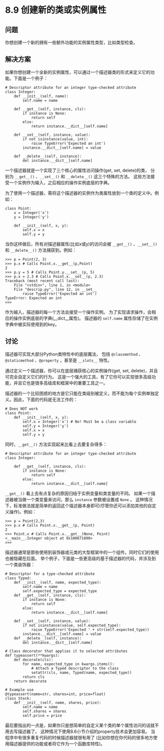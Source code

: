 

# 8.9 创建新的类或实例属性

## 问题

你想创建一个新的拥有一些额外功能的实例属性类型，比如类型检查。

## 解决方案

如果你想创建一个全新的实例属性，可以通过一个描述器类的形式来定义它的功能。下面是一个例子：

    
    
    # Descriptor attribute for an integer type-checked attribute
    class Integer:
        def __init__(self, name):
            self.name = name
    
        def __get__(self, instance, cls):
            if instance is None:
                return self
            else:
                return instance.__dict__[self.name]
    
        def __set__(self, instance, value):
            if not isinstance(value, int):
                raise TypeError('Expected an int')
            instance.__dict__[self.name] = value
    
        def __delete__(self, instance):
            del instance.__dict__[self.name]
    

一个描述器就是一个实现了三个核心的属性访问操作(get, set, delete)的类， 分别为 `__get__()` 、`__set__()` 和
`__delete__()` 这三个特殊的方法。 这些方法接受一个实例作为输入，之后相应的操作实例底层的字典。

为了使用一个描述器，需将这个描述器的实例作为类属性放到一个类的定义中。例如：

    
    
    class Point:
        x = Integer('x')
        y = Integer('y')
    
        def __init__(self, x, y):
            self.x = x
            self.y = y
    

当你这样做后，所有对描述器属性(比如x或y)的访问会被 `__get__()` 、`__set__()` 和 `__delete__()`
方法捕获到。例如：

    
    
    >>> p = Point(2, 3)
    >>> p.x # Calls Point.x.__get__(p,Point)
    2
    >>> p.y = 5 # Calls Point.y.__set__(p, 5)
    >>> p.x = 2.3 # Calls Point.x.__set__(p, 2.3)
    Traceback (most recent call last):
        File "<stdin>", line 1, in <module>
        File "descrip.py", line 12, in __set__
            raise TypeError('Expected an int')
    TypeError: Expected an int
    >>>
    

作为输入，描述器的每一个方法会接受一个操作实例。 为了实现请求操作，会相应的操作实例底层的字典(__dict__属性)。 描述器的 `self.name`
属性存储了在实例字典中被实际使用到的key。

## 讨论

描述器可实现大部分Python类特性中的底层魔法， 包括 `@classmethod` 、`@staticmethod` 、`@property` ，甚至是
`__slots__` 特性。

通过定义一个描述器，你可以在底层捕获核心的实例操作(get, set, delete)，并且可完全自定义它们的行为。
这是一个强大的工具，有了它你可以实现很多高级功能，并且它也是很多高级库和框架中的重要工具之一。

描述器的一个比较困惑的地方是它只能在类级别被定义，而不能为每个实例单独定义。因此，下面的代码是无法工作的：

    
    
    # Does NOT work
    class Point:
        def __init__(self, x, y):
            self.x = Integer('x') # No! Must be a class variable
            self.y = Integer('y')
            self.x = x
            self.y = y
    

同时，`__get__()` 方法实现起来比看上去要复杂得多：

    
    
    # Descriptor attribute for an integer type-checked attribute
    class Integer:
    
        def __get__(self, instance, cls):
            if instance is None:
                return self
            else:
                return instance.__dict__[self.name]
    

`__get__()` 看上去有点复杂的原因归结于实例变量和类变量的不同。 如果一个描述器被当做一个类变量来访问，那么 `instance` 参数被设置成
`None` 。 这种情况下，标准做法就是简单的返回这个描述器本身即可(尽管你还可以添加其他的自定义操作)。例如：

    
    
    >>> p = Point(2,3)
    >>> p.x # Calls Point.x.__get__(p, Point)
    2
    >>> Point.x # Calls Point.x.__get__(None, Point)
    <__main__.Integer object at 0x100671890>
    >>>
    

描述器通常是那些使用到装饰器或元类的大型框架中的一个组件。同时它们的使用也被隐藏在后面。
举个例子，下面是一些更高级的基于描述器的代码，并涉及到一个类装饰器：

    
    
    # Descriptor for a type-checked attribute
    class Typed:
        def __init__(self, name, expected_type):
            self.name = name
            self.expected_type = expected_type
        def __get__(self, instance, cls):
            if instance is None:
                return self
            else:
                return instance.__dict__[self.name]
    
        def __set__(self, instance, value):
            if not isinstance(value, self.expected_type):
                raise TypeError('Expected ' + str(self.expected_type))
            instance.__dict__[self.name] = value
        def __delete__(self, instance):
            del instance.__dict__[self.name]
    
    # Class decorator that applies it to selected attributes
    def typeassert(**kwargs):
        def decorate(cls):
            for name, expected_type in kwargs.items():
                # Attach a Typed descriptor to the class
                setattr(cls, name, Typed(name, expected_type))
            return cls
        return decorate
    
    # Example use
    @typeassert(name=str, shares=int, price=float)
    class Stock:
        def __init__(self, name, shares, price):
            self.name = name
            self.shares = shares
            self.price = price
    

最后要指出的一点是，如果你只是想简单的自定义某个类的单个属性访问的话就不用去写描述器了。 这种情况下使用8.6小节介绍的property技术会更加容易。
当程序中有很多重复代码的时候描述器就很有用了 (比如你想在你代码的很多地方使用描述器提供的功能或者将它作为一个函数库特性)。

